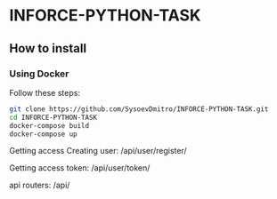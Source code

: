 # INFORCE-PYTHON-TASK
##  How to install

### Using Docker

Follow these steps:

```bash
git clone https://github.com/SysoevDmitro/INFORCE-PYTHON-TASK.git
cd INFORCE-PYTHON-TASK
docker-compose build
docker-compose up
```
Getting access
Creating user: /api/user/register/

Getting access token: /api/user/token/

api routers: /api/
